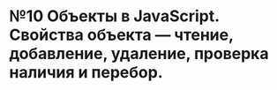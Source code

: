 # №10 Объекты в JavaScript. Свойства объекта — чтение, добавление, удаление, проверка наличия и перебор.

